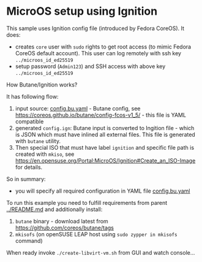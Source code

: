 # MicroOS setup using Ignition

This sample uses Ignition config file (introduced by Fedora CoreOS). It does:

- creates `core` user with `sudo` rights to get root access (to mimic Fedora
  CoreOS default account). This user can log remotely with ssh key
  `../microos_id_ed25519`
- setup password (`Admin123`) and SSH access with above key
  `../microos_id_ed25519`

How Butane/Ignition works?

It has following flow:

1. input source: [config.bu.yaml](config.bu.yaml) - Butane config,
   see https://coreos.github.io/butane/config-fcos-v1_5/ - this file is YAML
   compatible
2. generated `config.ign`: Butane input is converted to Ingition file - which
   is JSON which must have inlined all external files. This file is generated
   with `butane` utility.
3. Then special ISO that must have label `ignition` and specific file path is
   created with  `mkiso`, see https://en.opensuse.org/Portal:MicroOS/Ignition#Create_an_ISO-Image
   for details.

So in summary:
- you will specify all required configuration in YAML file [config.bu.yaml](config.bu.yaml)

To run this example you need to fulfill requirements from parent [../README.md](../README.md)
and additionally install:

1. `butane` binary - download latest from https://github.com/coreos/butane/tags
2. `mkisofs` (on openSUSE LEAP host using `sudo zypper in mkisofs` command)

When ready invoke `./create-libvirt-vm.sh` from GUI and watch console...
